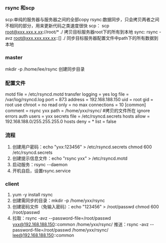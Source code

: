 ### rsync 和scp
scp:单纯的服务器与服务器之间的全部copy
rsync:数据同步，只会拷贝两者之间不相同的部分，用来更新代码之类速度很快
scp： scp root@xxx.xxx.x.xx://root/*  ./                      拷贝目标服务器root下的所有到本地
sync: rsync -avz root@xxx.xxx.xxx.xx::[]  ./                  同步目标服务器配置文件中path下的所有数据到本地 

### master

mkdir  -p  /home/lee/rsync 创建同步目录

### 配置文件
motd file = /etc/rsyncd.motd
transfer logging = yes
log file = /var/log/rsyncd.log
port = 873
address = 192.168.188.150
uid = root
gid = root
use chroot = no
read only = no
max connections = 10
[common]
comment = rsync yxx
path = /home/yxx/rsync/        #拷贝的文件所在
ignore errors
auth users = yxx
secrets file = /etc/rsyncd.secrets
hosts allow = 192.168.188.0/255.255.255.0
hosts deny = *
list = false

### 流程
1. 创建用户密码：echo  "yxx:123456"  >  /etc/rsyncd.secrets
chmod  600  /etc/rsyncd.secrets
2. 创建提示信息文件：echo  "rsync  yxx"  >  /etc/rsyncd.motd
3. 启动服务：rsync  --daemon
4. 开机自启，设置rsync.service



### client
1. yum  -y  install  rsync
2. 创建需同步的目录：mkdir  -p  /home/yxx/rsync
3. 创建密码文件（免输入密码）：echo  "123456"  >  /root/passwd
chmod  600  /root/passwd
4. 拉取：rsync  -avz  --password-file=/root/passwd  yxx@192.168.188.150::common  /home/yxx/rsync/
   推送：rsync  -avz  --password-file=/root/passwd  /home/yxx/rsync/  lee@192.168.188.150::common
